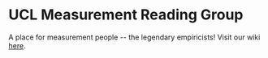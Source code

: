 # UCL Measurement Reading Group
A place for measurement people -- the legendary empiricists! Visit our wiki [here](https://github.com/UCL-InfoSec/measurement-reading/wiki).
